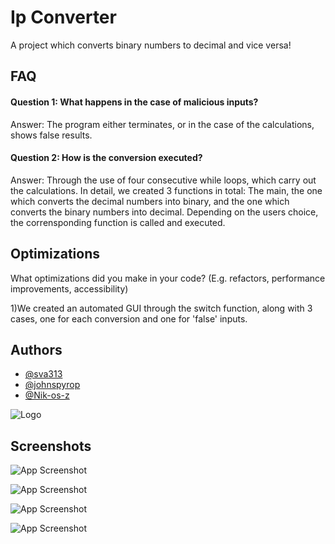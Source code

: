 

# Ip Converter


A project which converts binary numbers to decimal and vice versa!


## FAQ

#### Question 1: What happens in the case of malicious inputs?

Answer: The program either terminates, or in the case of the calculations, shows false results.

#### Question 2: How is the conversion executed?

Answer: Through the use of four consecutive while loops, which carry out the calculations.
In detail, we created 3 functions in total: The main, the one which converts  the     decimal numbers into binary, and the one which converts the binary numbers into decimal.
Depending on the users choice, the corrensponding function is called and executed.


## Optimizations

What optimizations did you make in your code? (E.g. refactors, performance improvements, accessibility)

1)We created an automated GUI through the switch function, along with 3 cases, one for each conversion and one for 'false' inputs.




## Authors

- [@sva313](https://github.com/Sva313)
- [@johnspyrop](https://github.com/johnspyrop)
- [@Nik-os-z](https://github.com/Nik-os-z)

![Logo](https://cdn.freelogodesign.org/files/76f616653e3e462bbeb29bdba7d8dceb/thumb/logo_200x200.png?v=0)





## Screenshots

![App Screenshot](https://user-images.githubusercontent.com/58090031/216469750-25e0eb8b-3852-4a67-b81b-8eeb6bce02a6.PNG)

![App Screenshot](https://user-images.githubusercontent.com/58090031/216469749-b34935b9-4596-4761-8b44-ee80f09bb457.PNG)

![App Screenshot](https://user-images.githubusercontent.com/58090031/216469747-ae7b0a0e-b55b-4ecb-84c3-b2263bff9be8.PNG)

![App Screenshot](https://user-images.githubusercontent.com/58090031/216469745-d5704756-1d6d-4d79-bdac-99615ac654a7.PNG)




